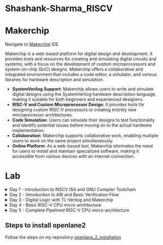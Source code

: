 # Shashank-Sharma_RISCV


# Makerchip

Navigate to [Makerchip](https://www.makerchip.com/sandbox/)  IDE

Makerchip is a web-based platform for digital design and development. It provides tools and resources for creating and simulating digital circuits and systems, with a focus on the development of custom microprocessors and system-on-chip (SoC) designs. Makerchip offers a collaborative and integrated environment that includes a code editor, a simulator, and various libraries for hardware description and simulation.

- **SystemVerilog Support**: Makerchip allows users to write and simulate digital designs using the SystemVerilog hardware description language, making it suitable for both     beginners and experienced designers.
- **RISC-V and Custom Microprocessor Design**: It provides tools for designing custom RISC-V processors or creating entirely new microprocessor architectures.
- **Code Simulation**: Users can simulate their designs to test functionality and identify potential issues before moving on to the actual hardware implementation.
- **Collaboration**: Makerchip supports collaborative work, enabling multiple users to work on the same project simultaneously.
- **Online Platform**: As a web-based tool, Makerchip eliminates the need for users to install and maintain specialized software, making it accessible from various   devices with an internet connection.


# Lab

<details>
  <summary> Day 1 - Introduction to RISCV ISA and GNU Compiler Toolchain </summary>
  <br>

  # DAY-1: LAB work for RISC-V software toolchain
  ## Task 1
  
  ## Write a C program to compute sum from 1 to n
  ![Screenshot from 2023-08-19 11-20-30](https://github.com/Shashanksharma280201/PESU-ASIC/assets/79470436/3ee921a8-140c-4353-aac7-104b2f6c5168)
  
  ### The result for the above after gcc compilation 
  ![Screenshot from 2023-08-19 11-20-59](https://github.com/Shashanksharma280201/PESU-ASIC/assets/79470436/d89ef2d4-9315-4643-957c-63d027004a1b)
  
  ### commands used 
  ```
  gcc sum1ton.c
  ./a.out
  ```
  
  ## GCC compile And Disassemble 
  
  ![Screenshot from 2023-08-21 00-52-48](https://github.com/Shashanksharma280201/PESU-ASIC/assets/79470436/0033f39e-f64d-439c-965b-2c9185d6bdc3)
  ![Screenshot from 2023-08-21 00-45-38](https://github.com/Shashanksharma280201/PESU-ASIC/assets/79470436/6b067ff8-dada-4462-b6ec-2647c6690a94)
  
  
  ### Commands used to compile and get the outout
  ```
  riscv64-unknown-elf-gcc -O1 -mabi=lp64 -march=rv64i -o sum1ton.o sum1ton.c
  riscv64-unknown-elf-objdump -d sum1ton.o | less
  
  riscv64-unknown-elf-gcc -Ofast -mabi=lp64 -march=rv64i -o sum1ton.o sum1ton.c
  riscv64-unknown-elf-objdump -d sum1ton.o | less
  ```
  ![Screenshot from 2023-08-21 00-56-27](https://github.com/Shashanksharma280201/PESU-ASIC/assets/79470436/0a321df3-eb8e-4eda-be6d-2d651332630a)
  
  
  ## Spike Simulation And Debug
  
  ### commands to run the risc-v compiler and spike debugger 
  ```
  riscv64-unknown-elf-gcc -Ofast -mabi=lp64 -march=rv64i -o sum1ton.o sum1ton.c
  spike pk sum1ton.o
  spike -d pk sum1ton.o
  ```
  
  ### The outputs after running the above commands are:
  
  ![Screenshot from 2023-08-21 01-03-17](https://github.com/Shashanksharma280201/PESU-ASIC/assets/79470436/08502c60-1b52-43d1-b24f-06bed6d8a44f)
  
  
  ![Screenshot from 2023-08-21 01-07-25](https://github.com/Shashanksharma280201/PESU-ASIC/assets/79470436/6ab2a91e-47d9-4a3d-984a-82a3c50bb404)
  
  
  
  ## Task 2
  
  ## Write a C program for Signed And Unsigned Numbers 
  
  ![Screenshot from 2023-08-21 01-19-18](https://github.com/Shashanksharma280201/PESU-ASIC/assets/79470436/0b1c01e9-04df-4c78-97ba-6675715996ba)
  
  ## After running the compiler
  
  ![Screenshot from 2023-08-21 01-20-43](https://github.com/Shashanksharma280201/PESU-ASIC/assets/79470436/ba0825a6-1319-4d7a-a3ec-95b8ebdd2168)
  
  ### The commands for above porcess are:
  ```
  vim unsignedHighest.c
  riscv64-unknown-elf-gcc -Ofast -mabi=lp64 -march=rv64i -o unsignedHighest.o unsignedHighest.c
  spike pk unsignedHighest.o
  ```
  
  ## For the signed number 
  
  ![Screenshot from 2023-08-21 01-28-57](https://github.com/Shashanksharma280201/PESU-ASIC/assets/79470436/2efbf598-7a24-4f71-a3ba-6a7bc3d41d35)
  
  ## After running the compiler
  
  ![Screenshot from 2023-08-21 01-28-48](https://github.com/Shashanksharma280201/PESU-ASIC/assets/79470436/0c63fe28-1cc8-476e-adfd-9387bd020663)
  
  
  ### The commands for above porcess are:
  
  ```
  vim signedHighest.c
  riscv64-unknown-elf-gcc -Ofast -mabi=lp64 -march=rv64i -o signedHighest.o signedHighest.c
  spike pk signedHighest.o
  ```
</details>

<details>
  <summary> Day 2 - Introduction to ABI and Basic Verification Flow </summary>
  <br>
  
  ## Lab work using ABI function calls
  
  ### Download the load.S , 1to9_count.c files from 
  https://github.com/kunalg123/riscv_workshop_collaterals/tree/master/labs
  
  
  ```
  cat 1to9_custom.c
  cat load.S
  ```
   
  ### The above commands are used to view the content of the files on terminal
  
  ![Screenshot from 2023-08-21 01-49-31](https://github.com/Shashanksharma280201/PESU-ASIC/assets/79470436/4ec9fd68-5f28-4043-9571-f610346eff63)
  
  
  ![Screenshot from 2023-08-21 09-11-11](https://github.com/Shashanksharma280201/PESU-ASIC/assets/79470436/674d5a42-c54d-4803-94a1-0e2276a6dd91)
  
  ![Screenshot from 2023-08-21 09-10-32](https://github.com/Shashanksharma280201/PESU-ASIC/assets/79470436/3bd596ac-744e-4925-9f45-b27a44eab3b5)
  
  ### Command used :
  
  ```
  riscv64-unknown-elf-gcc -Ofast -mabi=lp64 -march=rv64i -o 1to9_custom.o 1to9_custom.c load.S
  spike pk 1to9_custom.o
  riscv64-unknown-elf-objdump -d 1to9_custom.o | less
  ```
</details>


<details>
  <summary> Day 3 - Digital Logic with TL-Verilog and Makerchip </summary>
  <br>

## A) Inverter in TLV using command

- under TLV Section type ```$out = ! $in1``` and ```  $out2 = ($in2 ^ $in3) ```
- Now compile 

## B) Xor gate using operators

![Screenshot from 2023-10-16 22-59-07](https://github.com/Shashanksharma280201/Shashank-Sharma_RISCV/assets/79470436/2346af08-c49a-42f4-8e88-a6c5c6919d54)

## C) Vectors

![Screenshot from 2023-10-16 23-01-45](https://github.com/Shashanksharma280201/Shashank-Sharma_RISCV/assets/79470436/72c8cc28-6392-437c-87f8-b6060dd8a99d)

## D) Mux (with and without vectors)

![Screenshot from 2023-10-16 23-04-17](https://github.com/Shashanksharma280201/Shashank-Sharma_RISCV/assets/79470436/a2b129a8-6e26-46cf-93b9-4e6b668a0d81)

## E) Simple Claculator

![Screenshot from 2023-10-16 23-08-48](https://github.com/Shashanksharma280201/Shashank-Sharma_RISCV/assets/79470436/de1f7fba-7dd2-4cec-b078-21f80302eb71)

## Sequential logic

- **Basic Building Blocks**: Sequential logic blocks are made from digital gates and flip-flops.

- **Information Storage**: They store and process data over time, using the previous state and current input.

- **Stateful Operation**: Sequential logic blocks retain state, unlike combinational logic.

- **Flip-Flops**: Common storage elements in various types, like D, JK, and T flip-flops.

- **Clock Control**: Typically use a clock signal for timing operations.

- **Synchronous/Asynchronous**: Can be synchronous (clock-driven) or asynchronous (not clock-driven).

- **State Machines**: Used for implementing finite state machines (FSMs).

- **Control Logic**: Accompanies sequential blocks to manage data updates and responses.

- **Timing Analysis**: Timing is crucial for proper operation and to avoid hazards.

- **Applications**: Used in various systems, from registers to microprocessors.



## F) Fibonacci series

![Screenshot from 2023-10-16 23-21-35](https://github.com/Shashanksharma280201/Shashank-Sharma_RISCV/assets/79470436/deb0dbdf-923b-4320-8e6d-0bfafc6a9d8f)

## G) Up-Counter

![Screenshot from 2023-10-16 23-23-01](https://github.com/Shashanksharma280201/Shashank-Sharma_RISCV/assets/79470436/a7e4db08-01b9-40cd-82a6-7c786b5f8c7b)

## H) Sequential Calculator

![Screenshot from 2023-10-16 23-30-14](https://github.com/Shashanksharma280201/Shashank-Sharma_RISCV/assets/79470436/2eddc312-83ee-4809-95a5-a76e232afa00)

## I) A simple pipeline through Pythagorean example

![Screenshot from 2023-10-16 23-35-20](https://github.com/Shashanksharma280201/Shashank-Sharma_RISCV/assets/79470436/7814199c-0273-4f97-aa07-ca9c9aaf158c)


## J) Pipeline Implementation example

![Screenshot from 2023-10-16 23-38-54](https://github.com/Shashanksharma280201/Shashank-Sharma_RISCV/assets/79470436/d4a0d454-725e-4949-8124-9d41b076a413)

## Validity 
- Easier debug
- cleaner design
- Better error checking
- Automated clock gating

## K) 2 cycle calculator with validity

![Screenshot from 2023-10-16 23-51-54](https://github.com/Shashanksharma280201/Shashank-Sharma_RISCV/assets/79470436/2ab65e8c-c456-4ec8-bec7-cfa6f94c5836)


## L) Distance Calculator

![Screenshot from 2023-10-17 00-03-01](https://github.com/Shashanksharma280201/Shashank-Sharma_RISCV/assets/79470436/3bafce24-6f6a-42eb-bc32-13dbc1063c8f)

## M) Calulator_memory

![Screenshot from 2023-10-17 00-08-11](https://github.com/Shashanksharma280201/Shashank-Sharma_RISCV/assets/79470436/64a69828-3b1c-4394-880a-6e7b8c2e52b3)

</details>


<details>
  <summary> Day 4 - Basic RISC-V CPU micro-architecture </summary>
  <br>

  # Basic RISC-V CPU micro-architecture 


- **Load-Store Architecture**: RISC-V uses a load-store architecture, performing operations on registers and loading/storing data separately.

- **Fixed Instruction Length**: Instructions are of fixed length (usually 32 bits), simplifying instruction fetch.

- **Register File**: A small set of general-purpose registers (typically 32) is directly accessible.

- **Reduced Instruction Set**: RISC-V has a simplified, reduced instruction set for straightforward decoding and execution.

- **Pipelining**: RISC-V CPUs often employ pipelining for improved instruction throughput.

- **Memory Hierarchy**: Memory access uses a hierarchy including caches to reduce latency.

- **Branch and Jump Instructions**: Branch and jump instructions control program flow.

- **Single-Cycle Execution**: Many instructions are designed to execute in a single clock cycle.

- **32-bit and 64-bit Variants**: RISC-V supports both 32-bit (RV32) and 64-bit (RV64) instruction set variants.

- **Open Source**: RISC-V is open-source, encouraging collaboration and innovation in processor design.

  

  ## 1. Program Counter

  ![Screenshot from 2023-10-17 11-31-41](https://github.com/Shashanksharma280201/Shashank-Sharma_RISCV/assets/79470436/c28ce5c1-f01e-4a6f-8f1b-cda8cd9c4f70)


  ## 2. Instruction Fetch

  ![image](https://github.com/Shashanksharma280201/Shashank-Sharma_RISCV/assets/79470436/2041f022-1dc0-42b3-9b61-aa2d8280ebbc)

  ## 3.Instruction Decode

  ![image](https://github.com/Shashanksharma280201/Shashank-Sharma_RISCV/assets/79470436/28d078c9-85c9-4ee8-82b5-0abd77e5b566)

  ## 4. Instruction Decode with validity

  ![image](https://github.com/Shashanksharma280201/Shashank-Sharma_RISCV/assets/79470436/d6e97580-1b56-446b-adf4-6a242a4d49be)

  ## 5. Individual Instruction decode

  ![image](https://github.com/Shashanksharma280201/Shashank-Sharma_RISCV/assets/79470436/426300dc-859a-4087-9e20-6d3920d805fa)

  ## 6. Register file read

  ![image](https://github.com/Shashanksharma280201/Shashank-Sharma_RISCV/assets/79470436/c95ccaff-ccee-4402-b37b-bbac5dad38a0)

  ## 7. ALU
 
  ![image](https://github.com/Shashanksharma280201/Shashank-Sharma_RISCV/assets/79470436/91bb038b-ad5f-4d79-99b6-dd430013a9d5)

  ## 8. Register File Write

  ![image](https://github.com/Shashanksharma280201/Shashank-Sharma_RISCV/assets/79470436/ef452da7-502d-478b-916c-3b61e9e7ab55)

  ## 9. Branch Instructions

  ![image](https://github.com/Shashanksharma280201/Shashank-Sharma_RISCV/assets/79470436/75347919-6321-4b66-9654-4b525d6250f5)

  ## 10. Testbench to check functionality

  ![image](https://github.com/Shashanksharma280201/Shashank-Sharma_RISCV/assets/79470436/6d3f81cc-55c5-4a69-811f-ca55137a8ee9)

  



  
 
</details>


<details>
  <summary> Day 5 - Complete Pipelined RISC-V CPU micro-architecture </summary>
  <br>
</details>











## Steps to install openlane2
Follow the steps on my repository [openlane_2_installation](https://github.com/Shashanksharma280201/openlane_2_installation)
